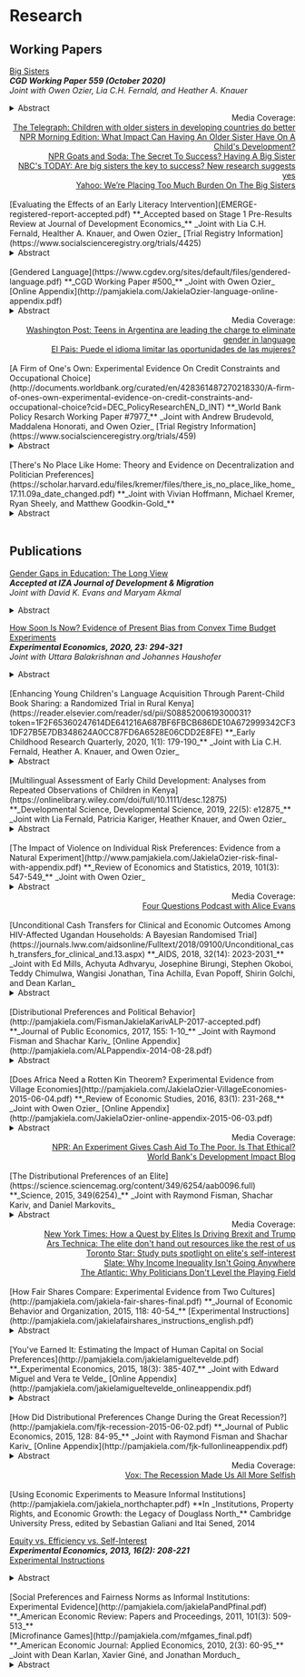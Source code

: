 # Research

## Working Papers
[Big Sisters](https://www.cgdev.org/publication/big-sisters)  
**_CGD Working Paper 559 (October 2020)_**  
_Joint with Owen Ozier, Lia C.H. Fernald, and Heather A. Knauer_  
<details><summary>Abstract</summary>We model household investments in young children when parents and older siblings share caregiving responsibilities and when investments by older siblings contribute to young children’s human capital accumulation. To test the predictions of our model, we estimate the impact of having one older sister (as opposed to one older brother) on early childhood development in a sample of rural Kenyan households with otherwise similar family structures. Older sibling gender is not related to household structure, subsequent birth spacing, or other observable characteristics, so we treat the presence of an older girl (as opposed to an older boy) as plausibly exogenous. Having an older sister rather than an older brother improves younger siblings’ vocabulary and fine motor skills by more than 0.1 standard deviations. Viewed through the lens of our model, the empirical pattern we observe suggests that: (i) older siblings’ investments in young children contribute to their human capital accumulation, and (ii) households perceive lower returns to investing in older girls than in older boys.</details>  

<div style="text-align: right"> Media Coverage: </div>
<div style="text-align: right"><a
 href="https://www.telegraph.co.uk/global-health/women-and-girls/children-older-sisters-developing-countries-do-better-study/amp/"> The Telegraph: Children with older sisters in developing countries do better </a></div>
<div style="text-align: right"><a
 href="https://www.npr.org/2020/12/16/947027225/what-impact-can-having-an-older-sister-have-on-a-childs-development"> NPR Morning Edition: What Impact Can Having An Older Sister Have On A Child's Development? </a></div>
<div style="text-align: right"><a
 href="https://www.npr.org/sections/goatsandsoda/2020/12/17/947566797/the-secret-to-success-having-a-big-sister"> NPR Goats and Soda: The Secret To Success? Having A Big Sister </a></div>
<div style="text-align: right"><a
 href="https://www.today.com/health/birth-order-are-big-sisters-key-success-t204701"> NBC's TODAY: Are big sisters the key to success? New research suggests yes </a></div>
<div style="text-align: right"><a
 href="https://www.yahoo.com/lifestyle/placing-too-much-burden-big-020036343.html"> Yahoo: We’re Placing Too Much Burden On The Big Sisters </a></div>

<br>
[Evaluating the Effects of an Early Literacy Intervention](EMERGE-registered-report-accepted.pdf)  
**_Accepted based on Stage 1 Pre-Results Review at Journal of Development Economics_**  
_Joint with Lia C.H. Fernald, Healther A. Knauer, and Owen Ozier_  
[Trial Registry Information](https://www.socialscienceregistry.org/trials/4425)  
<details><summary>Abstract</summary>We conduct a cluster-randomized evaluation of an early literacy intervention that provided Kenyan parents with illustrated children's storybooks and modifid dialogic reading training. Rural communities were randomly assigned to treatment or control. Within treatment communities, households were further randomized to receive children's storybooks in either Luo (the mother tongue of all children in the sample) or English (a national language, and the primary language of instruction in grade 4 of primary school and beyond). We estimate the impacts of treatment on children's vocabulary and literacy skills. Our design also allows us to document
household responses to the intervention including behavioral responses by parents and older siblings and overall impacts on parental time investments in children.</details> 

<br>
[Gendered Language](https://www.cgdev.org/sites/default/files/gendered-language.pdf)  
**_CGD Working Paper #500_**  
_Joint with Owen Ozier_  
[Online Appendix](http://pamjakiela.com/JakielaOzier-language-online-appendix.pdf)  
<details><summary>Abstract</summary>Languages use different systems for classifying nouns. Gender languages assign many — sometimes all — nouns to distinct sex-based categories, masculine and feminine. We construct a new data set, documenting this property for more than four thousand languages which together account for more than 99 percent of the world’s population. At the cross-country level, we find a robust negative relationship between prevalence of gender languages and women’s labor force participation.  We also show that traditional views of gender roles are more common in countries with more native speakers of gender languages. Our cross-country data also permit a novel permutation
test, demonstrating that the patterns we find are robust to statistical correction for correlation in linguistic structure within language families. We also conduct within-country analysis in two regions where indigenous languages vary in terms of their gender structure. In four countries in Sub-Saharan Africa and in India, we show that educational attainment and female labor force participation are lower among those whose native languages use grammatical gender.</details>

<div style="text-align: right"> Media Coverage: </div>
<div style="text-align: right"><a
 href="https://www.washingtonpost.com/dc-md-va/2019/12/05/teens-argentina-are-leading-charge-gender-neutral-language/?arc404=true"> Washington Post: Teens in Argentina are leading the charge to eliminate gender in language </a></div>
<div style="text-align: right"><a
 href="https://elpais.com/internacional/2019/03/18/actualidad/1552935977_717400.html"> El Pais: Puede el idioma limitar las oportunidades de las mujeres? </a></div>
 
<br>
[A Firm of One's Own:  Experimental Evidence On Credit Constraints and Occupational Choice](http://documents.worldbank.org/curated/en/428361487270218330/A-firm-of-ones-own-experimental-evidence-on-credit-constraints-and-occupational-choice?cid=DEC_PolicyResearchEN_D_INT)  
**_World Bank Policy Resarch Working Paper #7977_**  
_Joint with Andrew Brudevold, Maddalena Honorati, and Owen Ozier_  
[Trial Registry Information](https://www.socialscienceregistry.org/trials/459)  
<details><summary>Abstract</summary>This study presents results from a randomized evaluation of two labor market interventions targeted to young women aged 18 to 19 years in three of Nairobi's poorest neighborhoods. One treatment offered participants a bundled intervention designed to simultaneously relieve credit and human capital constraints; a second treatment provided women with an unrestricted cash grant, but no training or other support. Both interventions had economically large and statistically significant impacts on income over the medium term (7 to 10 months after the end of the interventions), but these impacts dissipated in the second year after treatment. The results are consistent with a model in which savings constraints prevent women from smoothing consumption after receiving large transfers -- even in the absence of credit constraints, and when participants have no intention of remaining in entrepreneurship. The study also shows that participants hold remarkably accurate beliefs about the impacts of the treatments on occupational choice.</details>

<br>
[There's No Place Like Home:  Theory and Evidence on Decentralization and Politician Preferences](https://scholar.harvard.edu/files/kremer/files/there_is_no_place_like_home_17.11.09a_date_changed.pdf) 
**_Joint with Vivian Hoffmann, Michael Kremer, Ryan Sheely, and Matthew Goodkin-Gold_**  
<details><summary>Abstract</summary>We construct a simple model in which politicians can choose to spend resources on themselves, on their home area, or on other geographic areas. The model implies that if politicians are sufficiently inclined to favor their home areas (or are particularly subject to social incentives by those in their home area), decentralization may increase social welfare and reduce corruption relative to unconstrained centralization. Furthermore, if strong home favoritism is accompanied by high levels of corruption, decentralization may also increase social welfare and reduce corruption relative to various alternative constitutional structures that limit politicians ability to direct resources to their home areas, such as delegating authority to civil servants or enforcing equal treatment rules. An incentive-compatible choice experiment in which 179 elected county councilors in rural Kenya chose among alternative water infrastructure projects reveals substantial home favoritism. We estimate that politicians value each person served in their home village more than twice as much as each person served outside their home village. Consistent with the model, politicians are more likely to value controlling the discretionary funding associated with the project when they do not control the location of the project.</details>
 
<br>

## Publications  
[Gender Gaps in Education: The Long View](https://www.cgdev.org/sites/default/files/gender-gaps-education-long-view.pdf)  
**_Accepted at IZA Journal of Development & Migration_**  
_Joint with David K. Evans and Maryam Akmal_
<details><summary>Abstract</summary>Many countries remain far from achieving gender equality in the classroom. Using data from 126 countries between 1960 and 2010, we document four facts. First, women are more educated today than fifty years ago in every country in the world. Second, they remain less educated than men in the vast majority of countries. Third, in many countries with low levels of education for both men and women in 1960, gender gaps widened as more boys went to school, then narrowed as girls enrolled; thus, gender gaps got worse before they got better. Fourth, gender gaps rarely persist in countries where boys are attaining high levels of education. Most countries with large, current gender gaps have low levels of male educational attainment. Many also perform poorly on other measures of development such as life expectancy and GDP per capita. Improving girls’ education is an important goal in its own right, but closing gender gaps in education will not be sufficient to close critical gaps in adult life outcomes.</details>  

[How Soon Is Now?  Evidence of Present Bias from Convex Time Budget Experiments](EXEX-BalakrishnanHaushoferJakiela-CTB.pdf)  
**_Experimental Economics, 2020, 23: 294-321_**  
_Joint with Uttara Balakrishnan and Johannes Haushofer_  
<details><summary>Abstract</summary>Empirically observed intertemporal choices about money have long been thought to exhibit present bias, i.e. higher short-term compared to long-term discount rates. Recently, this view has been called into question on both empirical and theoretical grounds, and a spate of recent findings suggest that present bias for money is minimal or non-existent when one allows for curvature in the utility function and transaction costs are tightly controlled. However, an alternative interpretation of many of these findings is that, in the interest of equalizing transaction costs across earlier and later payments, small delays were introduced between the time of the experiment and the soonest payment. We conduct a laboratory experiment in Kenya in which we elicit time and risk preference parameters from 494 participants, using convex time budgets and tightly controlling for transaction costs. We vary whether same-day payments are made immediately after the experimental session or at the close of the business day. Using the Kenyan mobile money system M-Pesa to make real-time transfers to subjects' phones allows us to make the soonest payments truly immediate. We find strong evidence of present bias, with estimates of the present bias parameter ranging from 0.902 to 0.924 - but only when same-day payments are made immediately after the experiment. This result suggests that present bias for money does in fact exist, but only for truly immediate payments.</details>  

<br>
[Enhancing Young Children's Language Acquisition Through Parent-Child Book Sharing: a Randomized Trial in Rural Kenya](https://reader.elsevier.com/reader/sd/pii/S0885200619300031?token=1F2F65360247614DE641216A687BF6FBCB686DE10A672999342CF31DF27B5E7DB348624A0CC87FD6A6528E06CDD2E8FE)  
**_Early Childhood Research Quarterly, 2020, 1(1):  179-190_**  
_Joint with Lia C.H. Fernald, Heather A. Knauer, and Owen Ozier_  
<details>
<summary>Abstract</summary>
Worldwide, 250 million children under five (43%) are not meeting their developmental potential because they lack adequate nutrition and cognitive stimulation in early childhood. Several parent support programs have shown significant benefits for children’s development, but the programs are often expensive and resource intensive. The objective of this study was to test several variants of a potentially scalable, cost-effective intervention to increase cognitive stimulation by parents and improve emergent literacy skills in children. The intervention was a modified dialogic reading training program that used culturally and linguistically appropriate books adapted for a low-literacy population. We used a cluster randomized controlled trial with four intervention arms and one control arm in a sample of caregivers (n=357) and their 24- to 83-month-old children (n=510) in rural Kenya. The first treatment group received storybooks, while the other treatment arms received storybooks paired with varying quantities of modified dialogic reading training for parents. Main effects of each arm of the trial were examined, and tests of heterogeneity were conducted to examine differential effects among children of illiterate vs. literate caregivers. Parent training paired with the provision of culturally appropriate children’s books increased reading frequency and improved the quality of caregiver-child reading interactions among preschool-aged children. Treatments involving training improved storybook-specific expressive vocabulary. The children of illiterate caregivers benefited at least as much as the children of literate caregivers. For some outcomes, effects were comparable; for other outcomes, there were differentially larger effects for children of illiterate caregivers.
</details>  

<br>
[Multilingual Assessment of Early Child Development:  Analyses from Repeated Observations of Children in Kenya](https://onlinelibrary.wiley.com/doi/full/10.1111/desc.12875)  
**_Developmental Science, Developmental Science, 2019, 22(5): e12875_**  
_Joint with Lia Fernald, Patricia Kariger, Heather Knauer, and Owen Ozier_  
<details>
<summary>Abstract</summary>
In many low‐ and middle‐income countries, young children learn a mother tongue or indigenous language at home before entering the formal education system where they will need to understand and speak a country's official language(s). Thus, assessments of children before school age, conducted in a nation's official language, may not fully reflect a child's development, underscoring the importance of test translation and adaptation. To examine differences in vocabulary development by language of assessment, we adapted and validated instruments to measure developmental outcomes, including expressive and receptive vocabulary. We assessed 505 2‐to‐6‐year‐old children in rural communities in Western Kenya with comparable vocabulary tests in three languages: Luo (the local language or mother tongue), Swahili, and English (official languages) at two time points, 5–6 weeks apart, between September 2015 and October 2016. Younger children responded to the expressive vocabulary measure exclusively in Luo (44%–59% of 2‐to‐4‐year‐olds) much more frequently than did older children (20%–21% of 5‐to‐6‐year‐olds). Baseline receptive vocabulary scores in Luo (β = 0.26, SE = 0.05, p < 0.001) and Swahili (β = 0.10, SE = 0.05, p = 0.032) were strongly associated with receptive vocabulary in English at follow‐up, even after controlling for English vocabulary at baseline. Parental Luo literacy at baseline (β = 0.11, SE = 0.05, p = 0.045) was associated with child English vocabulary at follow‐up, while parental English literacy at baseline was not. Our findings suggest that multilingual testing is essential to understanding the developmental environment and cognitive growth of multilingual children.
</details> 

<br>
[The Impact of Violence on Individual Risk Preferences:  Evidence from a Natural Experiment](http://www.pamjakiela.com/JakielaOzier-risk-final-with-appendix.pdf)  
**_Review of Economics and Statistics, 2019, 101(3): 547-549_**  
_Joint with Owen Ozier_  
<details>
<summary>Abstract</summary>
We estimate the impact of Kenya’s post-election crisis on individual risk preferences. The crisis interrupted a longitudinal survey of more than five thousand Kenyan youth, creating plausibly exogenous variation in exposure to civil conflict prior to the survey. Our results indicate that the post-election crisis sharply increased individual risk aversion. Immediately after the crisis, the fraction of subjects displaying extreme risk aversion increased by more than 80 percent. Findings remain robust when we use an IV estimation strategy that exploits random assignment of respondents to waves of surveying. The crisis also impacted trust, social capital, and beliefs about the economy.
</details> 
<div style="text-align: right"> Media Coverage: </div>
<div style="text-align: right"><a
 href="https://soundcloud.com/user-845572280/does-violence-increase-risk-aversion-drs-pamela-jakiela-owen-ozier"> Four Questions Podcast with Alice Evans </a></div>

<br>
[Unconditional Cash Transfers for Clinical and Economic Outcomes Among HIV-Affected Ugandan Households:  A Bayesian Randomised Trial](https://journals.lww.com/aidsonline/Fulltext/2018/09100/Unconditional_cash_transfers_for_clinical_and.13.aspx)  
**_AIDS, 2018, 32(14): 2023-2031_**  
_Joint with Ed Mills, Achyuta Adhvaryu, Josephine Birungi, Stephen Okoboi, Teddy Chimulwa, Wangisi Jonathan, Tina Achilla, Evan Popoff, Shirin Golchi, and Dean Karlan_  
<details>
<summary>Abstract</summary>
Background: 
HIV infection has profound clinical and economic costs at the household level. This is particularly important in low-income settings, where access to additional sources of income or loans may be limited. While several microfinance interventions have been proposed, unconditional cash grants, a strategy to allow participants to choose how to use finances that may improve household security and health, has not previously been evaluated.
Methods: 
We examined the effect of an unconditional cash transfer to HIV-infected individuals using a 2 × 2 factorial randomized trial in two rural districts in Uganda. Our primary outcomes were changes in CD4+ cell count, sexual behaviors, and adherence to ART. Secondary outcomes were changes in household food security and adult mental health. We applied a Bayesian approach for our primary analysis.
Results: 
We randomized 2170 patients as participants, with 1081 receiving a cash grant. We found no important intervention effects on CD4+ T-cell counts between groups [mean difference 35.48, 95% credible interval (CrI) −59.9 to 1131.6], food security [odds ratio (OR) 1.22, 95% CrI: 0.47 to 3.02], medication adherence (OR 3.15, 95% CrI: 0.58 to 18.15), or sexual behavior (OR 0.45 95% CrI: 0.12 to 1.55), or health expenditure in the previous 3 weeks (mean difference $2.65, 95% CrI: −9.30 to 15.69). In secondary analysis, we detected an effect of mental planning on CD4+ cell count change between groups (104.2 cells, 9% CrI: 5.99 to 202.16). We did not have data on viral load outcomes.
Conclusion: 
Although all outcomes were associated with favorable point estimates, our trial did not demonstrate important effects of unconditional cash grants on health outcomes of HIV-positive patients receiving treatment.
</details> 

<br>
[Distributional Preferences and Political Behavior](http://pamjakiela.com/FismanJakielaKarivALP-2017-accepted.pdf)  
**_Journal of Public Economics, 2017, 155: 1-10_**  
_Joint with Raymond Fisman and Shachar Kariv_  
[Online Appendix](http://pamjakiela.com/ALPappendix-2014-08-28.pdf)  
<details>
<summary>Abstract</summary>
We document the relationship between distributional preferences and voting decisions in a large and diverse sample of Americans. Using a generalized dictator game, we generate individual-level measures of fair-mindedness (the weight on oneself versus others) and equality-efficiency tradeoffs. Subjects' equality-efficiency tradeoffs predict their political decisions: equality-focused subjects are more likely to have voted for Barack Obama in 2012, and to be affiliated with the Democratic Party. Our findings shed light on how American voters are motivated by their distributional preferences.
</details> 

<br>
[Does Africa Need a Rotten Kin Theorem?  Experimental Evidence from Village Economies](http://pamjakiela.com/JakielaOzier-VillageEconomies-2015-06-04.pdf)  
**_Review of Economic Studies, 2016, 83(1): 231-268_**  
_Joint with Owen Ozier_  
[Online Appendix](http://pamjakiela.com/JakielaOzier-online-appendix-2015-06-03.pdf)  
<details>
<summary>Abstract</summary>
This paper measures the economic impacts of social pressures to share income with kin and neighbors in rural Kenyan villages. We conduct a lab experiment in which we
randomly vary the observability of investment returns to test whether subjects reduce their income in order to keep it hidden. We find that women adopt an investment
strategy that conceals the size of their initial endowment in the experiment, though that strategy reduces their expected earnings. This effect is largest among women
with relatives attending the experiment. Parameter estimates suggest that women anticipate that observable income will be "taxed" at a rate above four percent; this
effective tax rate nearly doubles when kin can observe income directly. At the village level, we find an association between willingness to forgo expected return to keep
income hidden in the laboratory experiment and worse economic outcomes outside the laboratory.
</details>

<div style="text-align: right"> Media Coverage: </div>
<div style="text-align: right"><a
 href="https://www.npr.org/sections/goatsandsoda/2017/09/13/542261863/cash-aid-changed-this-family-s-life-so-why-is-their-government-skeptical"> NPR: An Experiment Gives Cash Aid To The Poor. Is That Ethical? </a></div>
<div style="text-align: right"><a
 href="http://blogs.worldbank.org/impactevaluations/pull-him-down-how-about-pull-her-down"> World Bank's Development Impact Blog </a></div>  
 
<br>
[The Distributional Preferences of an Elite](https://science.sciencemag.org/content/349/6254/aab0096.full)  
**_Science, 2015, 349(6254)_**  
_Joint with Raymond Fisman, Shachar Kariv, and Daniel Markovits_  
<details>
<summary>Abstract</summary>
We studied the distributional preferences of an elite cadre of Yale Law School students, a group that will assume positions of power in U.S. society. Our experimental design allows us to test whether redistributive decisions are consistent with utility maximization and to decompose underlying preferences into two qualitatively different tradeoffs: fair-mindedness versus self-interest, and equality versus efficiency. Yale Law School subjects are more consistent than subjects drawn from the American Life Panel, a diverse sample of Americans. Relative to the American Life Panel, Yale Law School subjects are also less fair-minded and substantially more efficiency-focused. We further show that our measure of equality-efficiency tradeoffs predicts Yale Law School students’ career choices: Equality-minded subjects are more likely to be employed at nonprofit organizations.
</details>  

<div style="text-align: right"> Media Coverage: </div>
<div style="text-align: right"><a
 href="http://www.nytimes.com/2016/07/03/upshot/how-a-quest-by-elites-is-driving-brexit-and-trump.html?em_pos=small&emc=edit_up_20160701&nl=upshot&nl_art=0&nlid=56075707&ref=headline&te=1&_r=0"> New York Times: How a Quest by Elites Is Driving Brexit and Trump </a></div>
<div style="text-align: right"><a
 href="http://arstechnica.co.uk/science/2015/09/the-elite-dont-hand-out-resources-like-the-rest-of-us/"> Ars Technica: The elite don't hand out resources like the rest of us </a></div>
<div style="text-align: right"><a
 href="http://www.thestar.com/news/world/2015/09/18/study-puts-spotlight-on-elites-self-interest.html"> Toronto Star: Study puts spotlight on elite's self-interest </a></div>
<div style="text-align: right"><a
 href="http://www.slate.com/articles/news_and_politics/the_dismal_science/2015/09/income_inequality_rich_democrats_don_t_care_about_the_problem_any_more_than.html"> Slate: Why Income Inequality Isn't Going Anywhere </a></div>
<div style="text-align: right"><a
 href="http://www.citylab.com/work/2015/09/why-politicians-dont-level-the-playing-field/405619/"> The Atlantic: Why Politicians Don't Level the Playing Field </a></div>

<br>
[How Fair Shares Compare:  Experimental Evidence from Two Cultures](http://pamjakiela.com/jakiela-fair-shares-final.pdf)  
**_Journal of Economic Behavior and Organization, 2015, 118: 40-54_**  
[Experimental Instructions](http://pamjakiela.com/jakielafairshares_instructions_english.pdf)  
<details>
<summary>Abstract</summary>
We use a suite of economic experiments to study social preferences governing the distribution of earned and unearned income in rural villages in western Kenya. Our experiments vary the extent to which income depends on individual effort while holding other aspects of the economic environment constant. Results suggest that, in rural villages, the relative weight placed on others does not depend on the extent to which those individual increased the total surplus through their own effort. However, more educated subjects and those drawn from villages closer to the road do reward others for their effort; their allocation decisions are consistent with models of reciprocity.
</details> 

<br>
[You've Earned It:  Estimating the Impact of Human Capital on Social Preferences](http://pamjakiela.com/jakielamigueltevelde.pdf)  
**_Experimental Economics, 2015, 18(3): 385-407_**  
_Joint with Edward Miguel and Vera te Velde_  
[Online Appendix](http://pamjakiela.com/jakielamigueltevelde_onlineappendix.pdf)  
<details>
<summary>Abstract</summary>
We combine data from a randomized evaluation and a laboratory experiment to measure the causal impact of human capital on respect for earned property rights, a component of social preferences with important implications for economic growth and development. We find that higher academic achievement reduces the willingness of young Kenyan women to appropriate others' labor income, and shifts players toward a 50-50 split norm in a modified dictator game. This study demonstrates that education may have long-run impacts on social preferences, norms and institutions beyond the human capital directly produced.
</details> 

<br>
[How Did Distributional Preferences Change During the Great Recession?](http://pamjakiela.com/fjk-recession-2015-06-02.pdf)  
**_Journal of Public Economics, 2015, 128: 84-95_**  
_Joint with Raymond Fisman and Shachar Kariv_  
[Online Appendix](http://pamjakiela.com/fjk-fullonlineappendix.pdf)  
<details>
<summary>Abstract</summary>
To better understand how support for redistributive policies is shaped by macroeconomic shocks, we explore how distributional preferences changed during the recent "Great Recession." We conducted identical modified dictator games during both the recession and the preceding economic boom. The experiments capture subjects' selfishness (the weight on one's own payoff) and equality-efficiency tradeoffs (concerns for reducing differences in payoffs versus increasing total payoffs), which we then compare across economic conditions. Subjects exposed to recession exhibit greater selfishness and higher emphasis on efficiency relative to equality. Reproducing recessionary conditions inside the laboratory by confronting subjects with possible negative payoffs [weakly] intensifies selfishness and increases efficiency orientation, bolstering the interpretation that differing economic circumstances drive our results.
</details> 

<div style="text-align: right"> Media Coverage: </div>
<div style="text-align: right"><a
 href="http://www.vox.com/2014/6/1/5755558/the-recession-made-us-all-more-selfish"> Vox: The Recession Made Us All More Selfish </a></div>
 
<br>
[Using Economic Experiments to Measure Informal Institutions](http://pamjakiela.com/jakiela_northchapter.pdf)  
**In _Institutions, Property Rights, and Economic Growth: the Legacy of Douglass North_**  
Cambridge University Press, edited by Sebastian Galiani and Itai Sened, 2014  

[Equity vs. Efficiency vs. Self-Interest](http://www.pamjakiela.com/jakielaEESI_7jun12.pdf)  
**_Experimental Economics, 2013, 16(2): 208-221_**  
[Experimental Instructions](http://pamjakiela.com/jakielaEESI_instructions.pdf)
<details>
<summary>Abstract</summary>
We conduct modified dictator games in which price of giving varies across choice situations, and examine responses to price changes in two contexts - one where dictators divide their own earnings, and another where they divide the earnings of others. Varying the price of giving allows us to decompose social preferences into two components: the level of altruism when the price of giving is one, and the willingness to reduce aggregate payoffs to enhance equity.  Changing the source of a dictator's budget impacts her decisions because it affects the weight that she places on others' payoffs. However, we find no impacts on the willingness to trade off equity and efficiency.
</details> 

<br>
[Social Preferences and Fairness Norms as Informal Institutions:  Experimental Evidence](http://pamjakiela.com/jakielaPandPfinal.pdf)  
**_American Economic Review:  Papers and Proceedings, 2011, 101(3):  509-513_**  

<br>
[Microfinance Games](http://pamjakiela.com/mfgames_final.pdf)  
**_American Economic Journal:  Applied Economics, 2010, 2(3):  60-95_**  
_Joint with Dean Karlan, Xavier Giné, and Jonathan Morduch_  
<details>
<summary>Abstract</summary>
Microfinance banks use group-based lending contracts to strengthen borrowers incentives for diligence, but the contracts are vulnerable to free-riding and collusion. We systematically unpack microfinance mechanisms through ten experimental games played in an experimental economics laboratory in urban Peru. Risk-taking broadly conforms to theoretical predictions, with dynamic incentives strongly reducing risk-taking even without group-based mechanisms. Group lending increases risk-taking, especially for risk-averse borrowers, but this is moderated when borrowers form their own groups. Group contracts benefit borrowers by creating implicit insurance against investment losses, but the costs are borne by other borrowers, especially the most risk averse.
</details> 

<br>



<br>
